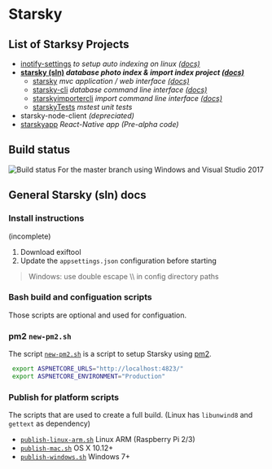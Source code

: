 # Starsky
## List of Starksy Projects
 - [inotify-settings](../inotify-settings) _to setup auto indexing on linux [(docs)](../inotify-settings/readme.md)_
 - __[starsky (sln)](../starsky) _database photo index & import index project [(docs)](../starsky/readme.md)___
   - [starsky](../starsky/starsky)  _mvc application / web interface [(docs)](../starsky/starsky/readme.md)_
   - [starsky-cli](../starsky/starsky-cli)  _database command line interface [(docs)](../starsky/starsky-cli/readme.md)_
   - [starskyimportercli](../starsky/starskyimportercli)  _import command line interface [(docs)](../starsky/starskyimportercli/readme.md)_
   - [starskyTests](../starsky/starskyTests)  _mstest unit tests_
 - starsky-node-client  _(depreciated)_
 - [starskyapp](../starskyapp) _React-Native app (Pre-alpha code)_

## Build status   
![Build status](https://qdraw.visualstudio.com/7bab52f1-7600-4295-a199-1bb81cc1e4d7/_apis/build/status/1)
For the master branch using Windows and Visual Studio 2017


## General Starsky (sln) docs


### Install instructions

(incomplete)

1. Download exiftool
2. Update the `appsettings.json` configuration before starting
> Windows: use double escape \\\\ in config directory paths


### Bash build and configuation scripts

Those scripts are optional and used for configuation.

### pm2 `new-pm2.sh`
The script [`new-pm2.sh`](new-pm2.sh) is a script to setup Starsky using [pm2](http://pm2.keymetrics.io/).
```sh
 export ASPNETCORE_URLS="http://localhost:4823/"
 export ASPNETCORE_ENVIRONMENT="Production"
 ```

 ### Publish for platform scripts

 The scripts that are used to create a full build. (Linux has `libunwind8` and `gettext` as dependency)
  - [`publish-linux-arm.sh`](publish-linux-arm.sh) Linux ARM (Raspberry Pi 2/3)
  - [`publish-mac.sh`](publish-mac.sh) OS X 10.12+
  - [`publish-windows.sh`](publish-windows.sh) Windows 7+
